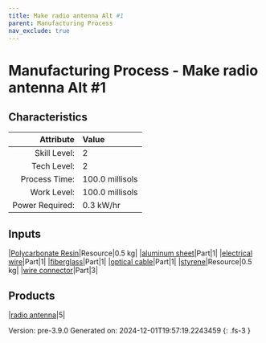 ```yaml
---
title: Make radio antenna Alt #1
parent: Manufacturing Process
nav_exclude: true
---
```

# Manufacturing Process - Make radio antenna Alt #1


## Characteristics

| Attribute      | Value |
|--------:|:------|
|Skill Level:|2|
|Tech Level:|2|
|Process Time:|100.0 millisols|
|Work Level:|100.0 millisols|
|Power Required:|0.3 kW/hr|

## Inputs

|[Polycarbonate Resin](../resource/polycarbonate-resin.html)|Resource|0.5 kg|
|[aluminum sheet](../part/aluminum-sheet.html)|Part|1|
|[electrical wire](../part/electrical-wire.html)|Part|1|
|[fiberglass](../part/fiberglass.html)|Part|1|
|[optical cable](../part/optical-cable.html)|Part|1|
|[styrene](../resource/styrene.html)|Resource|0.5 kg|
|[wire connector](../part/wire-connector.html)|Part|3|

## Products

|[radio antenna](../part/radio-antenna.html)|5|


Version: pre-3.9.0 Generated on: 2024-12-01T19:57:19.2243459
{: .fs-3 }

